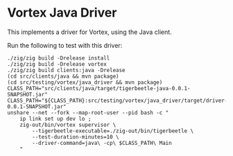 # Vortex Java Driver

This implements a driver for Vortex, using the Java client.

Run the following to test with this driver:

```
./zig/zig build -Drelease install
./zig/zig build -Drelease vortex
./zig/zig build clients:java -Drelease
(cd src/clients/java && mvn package)
(cd src/testing/vortex/java_driver && mvn package)
CLASS_PATH="src/clients/java/target/tigerbeetle-java-0.0.1-SNAPSHOT.jar"
CLASS_PATH="${CLASS_PATH}:src/testing/vortex/java_driver/target/driver-0.0.1-SNAPSHOT.jar"
unshare --net --fork --map-root-user --pid bash -c "
    ip link set up dev lo ; 
    zig-out/bin/vortex supervisor \
        --tigerbeetle-executable=./zig-out/bin/tigerbeetle \
        --test-duration-minutes=10 \
        --driver-command=java\ -cp\ $CLASS_PATH\ Main
    "
```
